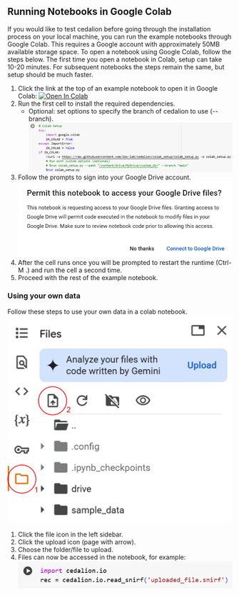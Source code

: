 ## Running Notebooks in Google Colab

If you would like to test cedalion before going through the installation process on your local machine, you can run the example notebooks through Google Colab. This requires a Google account with approximately 50MB available storage space. To open a notebook using Google Colab, follow the steps below. The first time you open a notebook in Colab, setup can take 10-20 minutes. For subsequent notebooks the steps remain the same, but setup should be much faster.

1. Click the link at the top of an example notebook to open it in Google Colab: [![Open In Colab](https://colab.research.google.com/assets/colab-badge.svg)]()
2. Run the first cell to install the required dependencies.
    - Optional: set options to specify the branch of cedalion to use (--branch).
    ![Colab Cell](../img/colab/colab_cell.png)
3. Follow the prompts to sign into your Google Drive account. 
    ![Google Drive Prompt](../img/colab/gdrive_prompt.png)
4. After the cell runs once you will be prompted to restart the runtime (Ctrl-M .) and run the cell a second time. 
5. Proceed with the rest of the example notebook.


### Using your own data

Follow these steps to use your own data in a colab notebook.
    ![File upload](../img/colab/colab_fileupload.jpg)
1. Click the file icon in the left sidebar.
2. Click the upload icon (page with arrow).
3. Choose the folder/file to upload.
4. Files can now be accessed in the notebook, for example:
    ![File access](../img/colab/colab_fileaccess.png)
